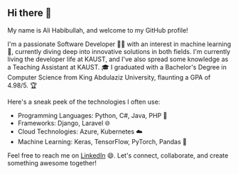 ## Hi there 👋
My name is Ali Habibullah, and welcome to my GitHub profile!

I'm a passionate Software Developer 🧑‍💻 with an interest in machine learning 🤖, currently diving deep into innovative solutions in both fields. 
I'm currently living the developer life at KAUST, and I've also spread some knowledge as a Teaching Assistant at KAUST. 🎓 
I graduated with a Bachelor's Degree in Computer Science from King Abdulaziz University, flaunting a GPA of 4.98/5. 🏆

Here's a sneak peek of the technologies I often use:

- Programming Languages: Python, C#, Java, PHP 🚀
- Frameworks: Django, Laravel 🌐
- Cloud Technologies: Azure, Kubernetes ☁️
- Machine Learning: Keras, TensorFlow, PyTorch, Pandas 🧠
  
Feel free to reach me on [LinkedIn](https://www.linkedin.com/in/ali-habibullah/) 😄. Let's connect, collaborate, and create something awesome together!
